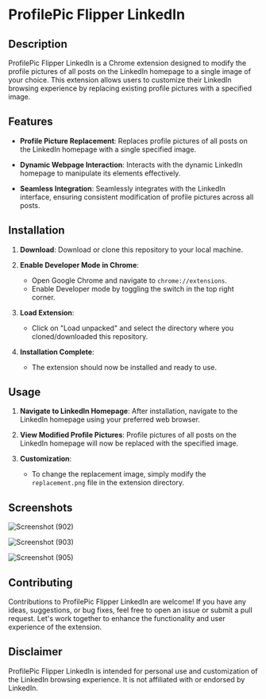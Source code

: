 # ProfilePic Flipper LinkedIn

## Description

ProfilePic Flipper LinkedIn is a Chrome extension designed to modify the profile pictures of all posts on the LinkedIn homepage to a single image of your choice. This extension allows users to customize their LinkedIn browsing experience by replacing existing profile pictures with a specified image.

## Features

- **Profile Picture Replacement**: Replaces profile pictures of all posts on the LinkedIn homepage with a single specified image.
  
- **Dynamic Webpage Interaction**: Interacts with the dynamic LinkedIn homepage to manipulate its elements effectively.

- **Seamless Integration**: Seamlessly integrates with the LinkedIn interface, ensuring consistent modification of profile pictures across all posts.

## Installation

1. **Download**: Download or clone this repository to your local machine.

2. **Enable Developer Mode in Chrome**:
    - Open Google Chrome and navigate to `chrome://extensions`.
    - Enable Developer mode by toggling the switch in the top right corner.

3. **Load Extension**:
    - Click on "Load unpacked" and select the directory where you cloned/downloaded this repository.

4. **Installation Complete**:
    - The extension should now be installed and ready to use.

## Usage

1. **Navigate to LinkedIn Homepage**: After installation, navigate to the LinkedIn homepage using your preferred web browser.

2. **View Modified Profile Pictures**: Profile pictures of all posts on the LinkedIn homepage will now be replaced with the specified image.

3. **Customization**:
    - To change the replacement image, simply modify the `replacement.png` file in the extension directory.

## Screenshots
![Screenshot (902)](https://github.com/sreshtech/ProfilePic_Flipper_LinkedIn/assets/121309862/583b81a0-22c0-41d8-b729-33cbd930ff4a)


![Screenshot (903)](https://github.com/sreshtech/ProfilePic_Flipper_LinkedIn/assets/121309862/67dafbde-1703-4ae4-aed5-5bdd3a18f260)


![Screenshot (905)](https://github.com/sreshtech/ProfilePic_Flipper_LinkedIn/assets/121309862/b0bee448-0c36-44e5-94c2-84147ea2d256)

## Contributing

Contributions to ProfilePic Flipper LinkedIn are welcome! If you have any ideas, suggestions, or bug fixes, feel free to open an issue or submit a pull request. Let's work together to enhance the functionality and user experience of the extension.


## Disclaimer

ProfilePic Flipper LinkedIn is intended for personal use and customization of the LinkedIn browsing experience. It is not affiliated with or endorsed by LinkedIn. 
